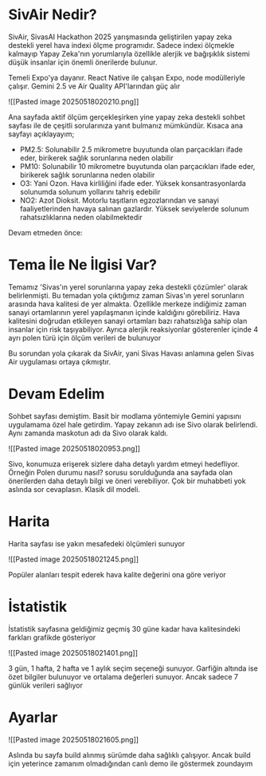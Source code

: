 # SivAir Nedir?

SivAir, SivasAI Hackathon 2025 yarışmasında geliştirilen yapay zeka destekli yerel hava indexi ölçme programıdır. Sadece indexi ölçmekle kalmayıp Yapay Zeka'nın yorumlarıyla özellikle alerjik ve bağışıklık sistemi düşük insanlar için önemli önerilerde bulunur.

Temeli Expo'ya dayanır. React Native ile çalışan Expo, node modülleriyle çalışır. Gemini 2.5 ve Air Quality API'larından güç alır

![[Pasted image 20250518020210.png]]

Ana sayfada aktif ölçüm gerçekleşirken yine yapay zeka destekli sohbet sayfası ile de çeşitli sorularınıza yanıt bulmanız mümkündür. Kısaca ana sayfayı açıklayayım;

- PM2.5: Solunabilir 2.5 mikrometre buyutunda olan parçacıkları ifade eder, birikerek sağlık sorunlarına neden olabilir
- PM10: Solunabilir 10 mikrometre buyutunda olan parçacıkları ifade eder, birikerek sağlık sorunlarına neden olabilir
- O3: Yani Ozon. Hava kirliliğini ifade eder. Yüksek konsantrasyonlarda solunumda solunum yollarını tahriş edebilir
- NO2: Azot Dioksit. Motorlu taşıtların egzozlarından ve sanayi faaliyetlerinden havaya salınan gazlardır. Yüksek seviyelerde solunum rahatsızlıklarına neden olabilmektedir

Devam etmeden önce:

# Tema İle Ne İlgisi Var?

Temamız 'Sivas'ın yerel sorunlarına yapay zeka destekli çözümler' olarak belirlenmişti. Bu temadan yola çıktığımız zaman Sivas'ın yerel sorunların arasında hava kalitesi de yer almakta. Özellikle merkeze indiğimiz zaman sanayi ortamlarının yerel yapılaşmanın içinde kaldığını görebiliriz. Hava kalitesini doğrudan etkileyen sanayi ortamları bazı rahatsızlığa sahip olan insanlar için risk taşıyabiliyor. Ayrıca alerjik reaksiyonlar gösterenler içinde 4 ayrı polen türü için ölçüm verileri de bulunuyor

Bu sorundan yola çıkarak da SivAir, yani Sivas Havası anlamına gelen Sivas Air uygulaması ortaya çıkmıştır.

# Devam Edelim

Sohbet sayfası demiştim. Basit bir modlama yöntemiyle Gemini yapısını uygulamama özel hale getirdim. Yapay zekanın adı ise Sivo olarak belirlendi. Aynı zamanda maskotun adı da Sivo olarak kaldı.

![[Pasted image 20250518020953.png]]

Sivo, konumuza erişerek sizlere daha detaylı yardım etmeyi hedefliyor. Örneğin Polen durumu nasıl? sorusu sorulduğunda ana sayfada olan önerilerden daha detaylı bilgi ve öneri verebiliyor. Çok bir muhabbeti yok aslında sor cevaplasın. Klasik dil modeli.

# Harita

Harita sayfası ise yakın mesafedeki ölçümleri sunuyor

![[Pasted image 20250518021245.png]]

Popüler alanları tespit ederek hava kalite değerini ona göre veriyor

# İstatistik

İstatistik sayfasına geldiğimiz geçmiş 30 güne kadar hava kalitesindeki farkları grafikde gösteriyor

![[Pasted image 20250518021401.png]]

3 gün, 1 hafta, 2 hafta ve 1 aylık seçim seçeneği sunuyor. Garfiğin altında ise özet bilgiler bulunuyor ve ortalama değerleri sunuyor. Ancak sadece 7 günlük verileri sağlıyor

# Ayarlar

![[Pasted image 20250518021605.png]]

Aslında bu sayfa build alınmış sürümde daha sağlıklı çalışıyor. Ancak build için yeterince zamanım olmadığından canlı demo ile göstermek zoundayım
